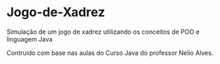 # Jogo-de-Xadrez
Simulação de um jogo de xadrez utilizando os conceitos de POO e linguagem Java

Contruído com base nas aulas do Curso Java do professor Nelio Alves.


